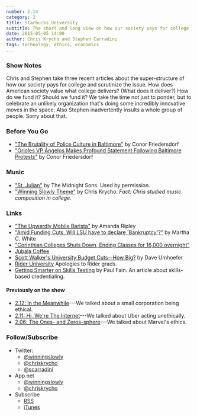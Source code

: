 ```yaml
---
number: 2.14
category: 2
title: Starbucks University
subtitle: The short and long view on how our society pays for college
date: 2015-05-05 14:00
author: Chris Krycho and Stephen Carradini
tags: technology, ethics, economics
...
```


### Show Notes

Chris and Stephen take three recent articles about the super-structure of how
our society pays for college and scrutinize the issue. How does American society
value what college delivers? (What does it deliver?) How do we fund it? Should
we fund it? We take the time not just to ponder, but to celebrate an unlikely
organization that's doing some incredibly innovative moves in the space. Also
Stephen inadvertently insults a whole group of people. Sorry about that.

### Before You Go

  - ["The Brutality of Police Culture in Baltimore"][brutality] by Conor
    Friedersdorf
  - ["Orioles VP Angelos Makes Profound Statement Following Baltimore
    Protests"][orioles] by Conor Friedersdorf

[brutality]: //www.theatlantic.com/politics/archive/2015/04/the-brutality-of-police-culture-in-baltimore/391158/
[orioles]: //washington.cbslocal.com/2015/04/27/orioles-vp-angelos-makes-profound-statement-on-twitter-following-baltimore-protests/

### Music

  - ["St. Julian"](//themidnightsons.bandcamp.com/track/st-julian) by The
    Midnight Sons. Used by permission.
  - ["Winning Slowly Theme"](//soundcloud.com/chriskrycho/winning-slowly)
    by Chris Krycho. *Fact: Chris studied music composition in college.*

### Links

  - ["The Upwardly Mobile Barista"][barista] by Amanda Ripley
  -	["Amid Funding Cuts, Will LSU have to declare 'Bankruptcy'?"][LSU] by Martha
    C. White
  - ["Corinthian Colleges Shuts Down, Ending Classes for 16,000 overnight"][16k]
  - [Jubala Coffee](//www.jubalacoffee.com/)
  - [Scott Walker's University Budget Cuts--How Big?][walker] by Dave Umhoefer
  - [Rider University] Apologies to Rider grads.
  - [Getting Smarter on Skills Testing][skills] by Paul Fain. An article about
    skills-based credentialing.

[barista]: //www.theatlantic.com/magazine/archive/2015/05/the-upwardly-mobile-barista/389513/
[LSU]: //www.nbcnews.com/business/economy/amid-funding-cuts-will-lsu-have-declare-bankruptcy-n347951
[16k]: //www.nbcnews.com/news/education/corinthian-colleges-shuts-down-ending-classes-16-000-overnight-n348741
[walker]: //www.politifact.com/wisconsin/article/2015/feb/17/scott-walkers-university-budget-cuts-13-25-16-mayb/
[Rider University]: //www.rider.edu/
[skills]: //www.insidehighered.com/news/2012/10/16/companys-skills-tests-offer-glimpse-alternative-credentialing

#### Previously on the show

  - [2.12: In the Meanwhile][2.12]---We talked about a small corporation being
    ethical.
  - [2.11: Hi, We're The Internet][2.11]---We talked about Uber acting
    unethically.
  - [2.06: The Ones- and Zeros-sphere][2.06]---We talked about Marvel's ethics.

[2.06]: //www.winningslowly.org/2.06/
[2.11]: //www.winningslowly.org/2.11/
[2.12]: //www.winningslowly.org/2.12/

### Follow/Subscribe

  - Twitter:
      + [@winningslowly](//www.twitter.com/winningslowly)
      + [@chriskrycho](//www.twitter.com/chriskrycho)
      + [@scarradini](//www.twitter.com/scarradini)
  - App.net
      + [@winningslowly](//alpha.app.net/winningslowly)
      + [@chriskrycho](//alpha.app.net/chriskrycho)
  - Subscribe
      + [RSS](//www.winningslowly.org/feed.xml)
      + [iTunes](//itunes.apple.com/us/podcast/winning-slowly/id807603957?mt=2)

